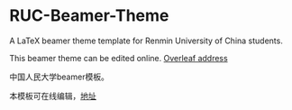 # RUC-Beamer-Theme
A LaTeX beamer theme template for Renmin University of China students.

This beamer theme can be edited online. [Overleaf address](https://www.overleaf.com/latex/templates/ruc-beamer-theme/ssryphkjpyjt)


中国人民大学beamer模板。

本模板可在线编辑，[地址](https://www.overleaf.com/latex/templates/ruc-beamer-theme/ssryphkjpyjt)
